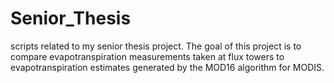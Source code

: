 # Senior_Thesis
scripts related to my senior thesis project. The goal of this project is to compare evapotranspiration measurements taken at flux towers to evapotranspiration estimates generated by the MOD16 algorithm for MODIS.
